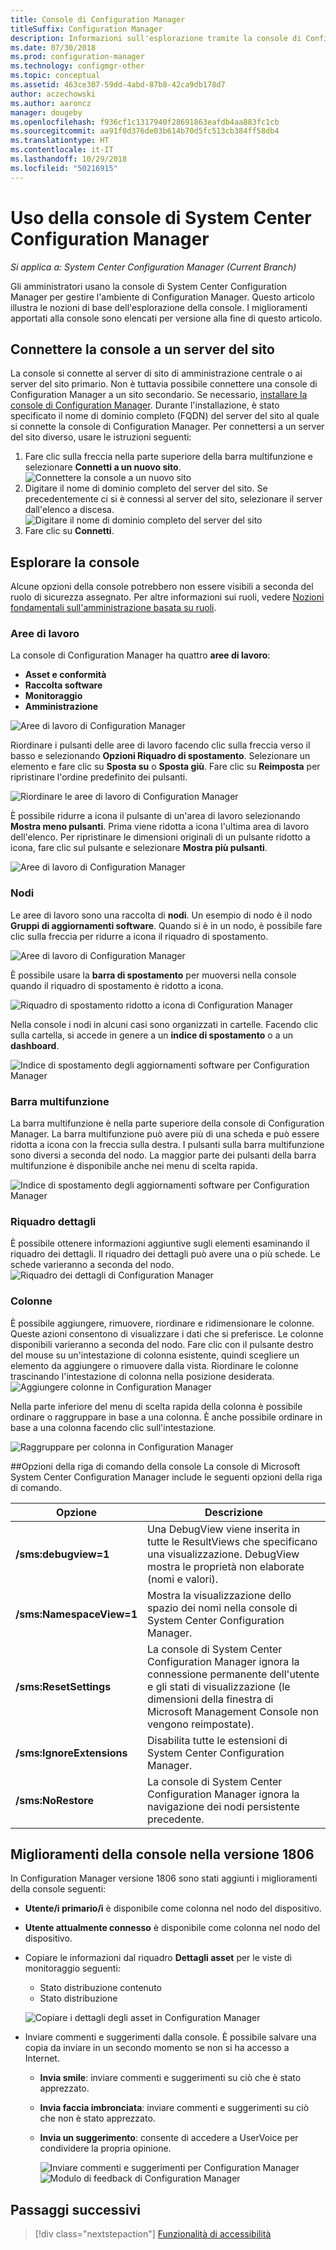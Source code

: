 ```yaml
---
title: Console di Configuration Manager
titleSuffix: Configuration Manager
description: Informazioni sull'esplorazione tramite la console di Configuration Manager.
ms.date: 07/30/2018
ms.prod: configuration-manager
ms.technology: configmgr-other
ms.topic: conceptual
ms.assetid: 463ce307-59dd-4abd-87b8-42ca9db178d7
author: aczechowski
ms.author: aaroncz
manager: dougeby
ms.openlocfilehash: f936cf1c1317940f28691863eafdb4aa883fc1cb
ms.sourcegitcommit: aa91f0d376de03b614b70d5fc513cb384ff58db4
ms.translationtype: HT
ms.contentlocale: it-IT
ms.lasthandoff: 10/29/2018
ms.locfileid: "50216915"
---
```

# <a name="using-the-system-center-configuration-manager-console"></a>Uso della console di System Center Configuration Manager

*Si applica a: System Center Configuration Manager (Current Branch)*

Gli amministratori usano la console di System Center Configuration Manager per gestire l'ambiente di Configuration Manager. Questo articolo illustra le nozioni di base dell'esplorazione della console. I miglioramenti apportati alla console sono elencati per versione alla fine di questo articolo. 

## <a name="connect-the-console-to-a-site-server"></a>Connettere la console a un server del sito
La console si connette al server di sito di amministrazione centrale o ai server del sito primario. Non è tuttavia possibile connettere una console di Configuration Manager a un sito secondario. Se necessario, [installare la console di Configuration Manager](../deploy/install/install-consoles.md). Durante l'installazione, è stato specificato il nome di dominio completo (FQDN) del server del sito al quale si connette la console di Configuration Manager. Per connettersi a un server del sito diverso, usare le istruzioni seguenti: 

1. Fare clic sulla freccia nella parte superiore della barra multifunzione e selezionare **Connetti a un nuovo sito**.
    ![Connettere la console a un nuovo sito](media/connect-to-a-new-site.png)
2. Digitare il nome di dominio completo del server del sito. Se precedentemente ci si è connessi al server del sito, selezionare il server dall'elenco a discesa.  
    ![Digitare il nome di dominio completo del server del sito](media/site-server-fqdn.png)
3. Fare clic su **Connetti**. 

## <a name="navigate-the-console"></a>Esplorare la console
Alcune opzioni della console potrebbero non essere visibili a seconda del ruolo di sicurezza assegnato. Per altre informazioni sui ruoli, vedere [Nozioni fondamentali sull'amministrazione basata su ruoli](../../understand/fundamentals-of-role-based-administration.md). 

### <a name="workspaces"></a>Aree di lavoro
La console di Configuration Manager ha quattro **aree di lavoro**: 
   - **Asset e conformità**
   - **Raccolta software**
   - **Monitoraggio**
   - **Amministrazione**

 ![Aree di lavoro di Configuration Manager](media/configuration-manager-workspaces.png)

Riordinare i pulsanti delle aree di lavoro facendo clic sulla freccia verso il basso e selezionando **Opzioni Riquadro di spostamento**. Selezionare un elemento e fare clic su **Sposta su** o **Sposta giù**. Fare clic su **Reimposta** per ripristinare l'ordine predefinito dei pulsanti. 

 ![Riordinare le aree di lavoro di Configuration Manager](media/navigation-pane-options.png)

È possibile ridurre a icona il pulsante di un'area di lavoro selezionando **Mostra meno pulsanti**. Prima viene ridotta a icona l'ultima area di lavoro dell'elenco. Per ripristinare le dimensioni originali di un pulsante ridotto a icona, fare clic sul pulsante e selezionare **Mostra più pulsanti**.  

![Aree di lavoro di Configuration Manager](media/workspace-buttons.png)


### <a name="nodes"></a>Nodi
Le aree di lavoro sono una raccolta di **nodi**. Un esempio di nodo è il nodo **Gruppi di aggiornamenti software**. Quando si è in un nodo, è possibile fare clic sulla freccia per ridurre a icona il riquadro di spostamento. 

![Aree di lavoro di Configuration Manager](media/software-update-groups-node.png)

È possibile usare la **barra di spostamento** per muoversi nella console quando il riquadro di spostamento è ridotto a icona. 

![Riquadro di spostamento ridotto a icona di Configuration Manager](media/minimized-navigation-pane.png)

Nella console i nodi in alcuni casi sono organizzati in cartelle. Facendo clic sulla cartella, si accede in genere a un **indice di spostamento** o a un **dashboard**.

![Indice di spostamento degli aggiornamenti software per Configuration Manager](media/software-updates-navigation-index.png)

### <a name="ribbon"></a>Barra multifunzione 
La barra multifunzione è nella parte superiore della console di Configuration Manager. La barra multifunzione può avere più di una scheda e può essere ridotta a icona con la freccia sulla destra. I pulsanti sulla barra multifunzione sono diversi a seconda del nodo. La maggior parte dei pulsanti della barra multifunzione è disponibile anche nei menu di scelta rapida. 
 
![Indice di spostamento degli aggiornamenti software per Configuration Manager](media/ribbon.png)

### <a name="details-pane"></a>Riquadro dettagli
È possibile ottenere informazioni aggiuntive sugli elementi esaminando il riquadro dei dettagli. Il riquadro dei dettagli può avere una o più schede. Le schede varieranno a seconda del nodo. 
![Riquadro dei dettagli di Configuration Manager](media/details-pane.png)

### <a name="columns"></a>Colonne 
È possibile aggiungere, rimuovere, riordinare e ridimensionare le colonne. Queste azioni consentono di visualizzare i dati che si preferisce. Le colonne disponibili varieranno a seconda del nodo. Fare clic con il pulsante destro del mouse su un'intestazione di colonna esistente, quindi scegliere un elemento da aggiungere o rimuovere dalla vista. Riordinare le colonne trascinando l'intestazione di colonna nella posizione desiderata. 
![Aggiungere colonne in Configuration Manager](media/add-columns.png)

Nella parte inferiore del menu di scelta rapida della colonna è possibile ordinare o raggruppare in base a una colonna. È anche possibile ordinare in base a una colonna facendo clic sull'intestazione. 

![Raggruppare per colonna in Configuration Manager](media/column-group-by.png)

##<a name="console-command-line-options"></a>Opzioni della riga di comando della console
La console di Microsoft System Center Configuration Manager include le seguenti opzioni della riga di comando.

|Opzione|Descrizione|  
|------------|-----------------|  
|**/sms:debugview=1**|Una DebugView viene inserita in tutte le ResultViews che specificano una visualizzazione. DebugView mostra le proprietà non elaborate (nomi e valori).|  
|**/sms:NamespaceView=1**|Mostra la visualizzazione dello spazio dei nomi nella console di System Center Configuration Manager.|  
|**/sms:ResetSettings**|La console di System Center Configuration Manager ignora la connessione permanente dell'utente e gli stati di visualizzazione (le dimensioni della finestra di Microsoft Management Console non vengono reimpostate).|  
|**/sms:IgnoreExtensions**|Disabilita tutte le estensioni di System Center Configuration Manager.|  
|**/sms:NoRestore**|La console di System Center Configuration Manager ignora la navigazione dei nodi persistente precedente.|  

## <a name="console-improvements-in-version-1806"></a>Miglioramenti della console nella versione 1806
In Configuration Manager versione 1806 sono stati aggiunti i miglioramenti della console seguenti:

- **Utente/i primario/i** è disponibile come colonna nel nodo del dispositivo. <!--1357280-->
- **Utente attualmente connesso** è disponibile come colonna nel nodo del dispositivo.<!--1358202-->
- Copiare le informazioni dal riquadro **Dettagli asset** per le viste di monitoraggio seguenti: <!--1357856-->
    - Stato distribuzione contenuto
    - Stato distribuzione 

    ![Copiare i dettagli degli asset in Configuration Manager](media/1810-deployment-status.PNG)

 - Inviare commenti e suggerimenti dalla console. È possibile salvare una copia da inviare in un secondo momento se non si ha accesso a Internet. <!--1357542-->
   
    - **Invia smile**: inviare commenti e suggerimenti su ciò che è stato apprezzato.
    - **Invia faccia imbronciata**: inviare commenti e suggerimenti su ciò che non è stato apprezzato. 
    - **Invia un suggerimento**: consente di accedere a UserVoice per condividere la propria opinione. 
 
       ![Inviare commenti e suggerimenti per Configuration Manager](media/1810-send-a-smile.PNG)
![Modulo di feedback di Configuration Manager](media/1810-feedback-form.PNG)

## <a name="next-steps"></a>Passaggi successivi
> [!div class="nextstepaction"]
> [Funzionalità di accessibilità](../../understand/accessibility-features.md)

